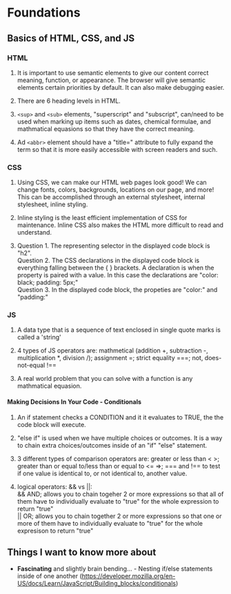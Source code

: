 # Foundations  

## Basics of HTML, CSS, and JS  

### HTML  

1. It is important to use semantic elements to give our content correct meaning, function, or appearance. The browser will give semantic elements certain priorities by default. It can also make debugging easier.  

2. There are 6 heading levels in HTML.  

3. `<sup>` and `<sub>` elements, "superscript" and "subscript", can/need to be used when marking up items such as dates, chemical formulae, and mathmatical equasions so that they have the correct meaning.  

4. Ad `<abbr>` element should have a "title=" attribute to fully expand the term so that it is more easily accessible with screen readers and such.  

### CSS

1. Using CSS, we can make our HTML web pages look good! We can change fonts, colors, backgrounds, locations on our page, and more! This can be accomplished through an external stylesheet, internal stylesheet, inline styling.

2. Inline styling is the least efficient implementation of CSS for maintenance. Inline CSS also makes the HTML more difficult to read and understand.

3. Question 1. The representing selector in the displayed code block is "h2".  
   Question 2. The CSS declarations in the displayed code block is everything falling between the { } brackets. A declaration is when the property is paired with a value. In this case the declarations are "color: black; padding: 5px;"  
   Question 3. In the displayed code block, the propeties are "color:" and "padding:"  

### JS

1. A data type that is a sequence of text enclosed in single quote marks is called a 'string'  

2. 4 types of JS operators are: mathmetical (addition +, subtraction -, multiplication *, division /); assignment =; strict equality ===; not, does-not-equal !==  

3. A real world problem that you can solve with a function is any mathmatical equasion.  

#### Making Decisions In Your Code - Conditionals  

1. An if statement checks a CONDITION and it it evaluates to TRUE, the the code block will execute.  

2. "else if" is used when we have multiple choices or outcomes. It is a way to chain extra choices/outcomes inside of an "if" "else" statement.  

3. 3 different types of comparison operators are: greater or less than < >; greater than or equal to/less than or equal to <= =>; === and !== to test if one value is identical to, or not identical to, another value.  

4. logical operators: && vs ||:  
&& AND; allows you to chain togeher 2 or more expressions so that all of them have to individually evaluate to "true" for the whole expression to return "true"  
|| OR; allows you to chain together 2 or more expressions so that one or more of them have to individually evaluate to "true" for the whole expresison to return "true"

## Things I want to know more about  

- **Fascinating** and slightly brain bending... - Nesting if/else statements inside of one another (https://developer.mozilla.org/en-US/docs/Learn/JavaScript/Building_blocks/conditionals)